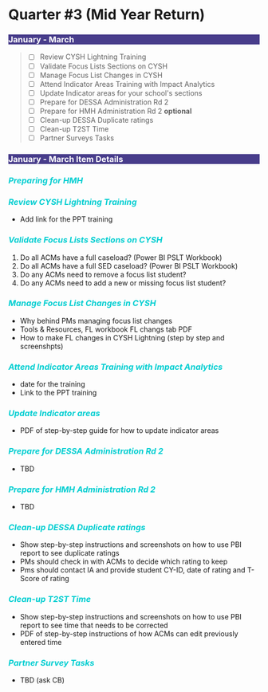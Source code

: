# Quarter #3 (Mid Year Return)

<body><h3 style="background-color:darkslateblue;"><c style="color:white;">January - March</h3></body>

>- [ ] Review CYSH Lightning Training
>- [ ] Validate Focus Lists Sections on CYSH
>- [ ] Manage Focus List Changes in CYSH
>- [ ] Attend Indicator Areas Training with Impact Analytics
>- [ ] Update Indicator areas for your school's sections
>- [ ] Prepare for DESSA Administration Rd 2
>- [ ] Prepare for HMH Administration Rd 2 **optional**
>- [ ] Clean-up DESSA Duplicate ratings
>- [ ] Clean-up T2ST Time
>- [ ] Partner Surveys Tasks

<body><h3 style="background-color:darkslateblue;"><c style="color:white">January - March Item Details</h3></body>

<h3><p style="color:darkturquoise"><i> Preparing for HMH </i></p></h3>

<h3><p style="color:darkturquoise"><i> Review CYSH Lightning Training </i></p></h3>

- Add link for the PPT training

<h3><p style="color:darkturquoise"><i> Validate Focus Lists Sections on CYSH </i></p></h3>

1. Do all ACMs have a full caseload? (Power BI PSLT Workbook)
2. Do all ACMs have a full SED caseload? (Power BI PSLT Workbook)
3. Do any ACMs need to remove a focus list student?
4. Do any ACMs need to add a new or missing focus list student?

<h3><p style="color:darkturquoise"><i> Manage Focus List Changes in CYSH </i></p></h3>

- Why behind PMs managing focus list changes
- Tools & Resources, FL workbook FL changs tab PDF
- How to make FL changes in CYSH Lightning (step by step and screenshpts)

<h3><p style="color:darkturquoise"><i> Attend Indicator Areas Training with Impact Analytics </i></p></h3>

- date for the training
- Link to the PPT training

<h3><p style="color:darkturquoise"><i> Update Indicator areas </i></p></h3>

- PDF of step-by-step guide for how to update indicator areas

<h3><p style="color:darkturquoise"><i> Prepare for DESSA Administration Rd 2 </i></p></h3>

- TBD

<h3><p style="color:darkturquoise"><i> Prepare for HMH Administration Rd 2 </i></p></h3>

- TBD 

<h3><p style="color:darkturquoise"><i> Clean-up DESSA Duplicate ratings </i></p></h3>

- Show step-by-step instructions and screenshots on how to use PBI report to see duplicate ratings
- PMs should check in with ACMs to decide which rating to keep
- Pms should contact IA and provide student CY-ID, date of rating and T-Score of rating

<h3><p style="color:darkturquoise"><i> Clean-up T2ST Time </i></p></h3>

- Show step-by-step instructions and screenshots on how to use PBI report to see time that needs to be corrected
- PDF of step-by-step instructions of how ACMs can edit previously entered time

<h3><p style="color:darkturquoise"><i> Partner Survey Tasks </i></p></h3>

- TBD (ask CB)